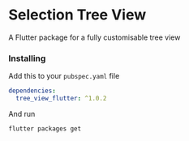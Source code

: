 # Selection Tree View

A Flutter package for a fully customisable tree view


### Installing

Add this to your `pubspec.yaml` file

```yaml
dependencies:
  tree_view_flutter: ^1.0.2
```

And run

```sh
flutter packages get
```
